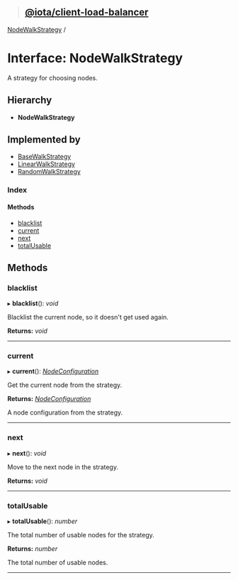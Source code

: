 > ## [@iota/client-load-balancer](../README.md)

[NodeWalkStrategy](nodewalkstrategy.md) /

# Interface: NodeWalkStrategy

A strategy for choosing nodes.

## Hierarchy

* **NodeWalkStrategy**

## Implemented by

* [BaseWalkStrategy](../classes/basewalkstrategy.md)
* [LinearWalkStrategy](../classes/linearwalkstrategy.md)
* [RandomWalkStrategy](../classes/randomwalkstrategy.md)

### Index

#### Methods

* [blacklist](nodewalkstrategy.md#blacklist)
* [current](nodewalkstrategy.md#current)
* [next](nodewalkstrategy.md#next)
* [totalUsable](nodewalkstrategy.md#totalusable)

## Methods

###  blacklist

▸ **blacklist**(): *void*

Blacklist the current node, so it doesn't get used again.

**Returns:** *void*

___

###  current

▸ **current**(): *[NodeConfiguration](../classes/nodeconfiguration.md)*

Get the current node from the strategy.

**Returns:** *[NodeConfiguration](../classes/nodeconfiguration.md)*

A node configuration from the strategy.

___

###  next

▸ **next**(): *void*

Move to the next node in the strategy.

**Returns:** *void*

___

###  totalUsable

▸ **totalUsable**(): *number*

The total number of usable nodes for the strategy.

**Returns:** *number*

The total number of usable nodes.

___
